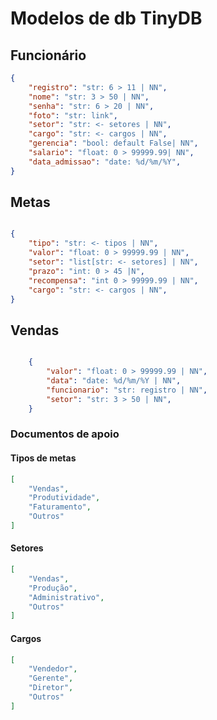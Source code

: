 # Modelos de db TinyDB

## Funcionário
```json
{
    "registro": "str: 6 > 11 | NN",
    "nome": "str: 3 > 50 | NN",
    "senha": "str: 6 > 20 | NN",
    "foto": "str: link",
    "setor": "str: <- setores | NN",
    "cargo": "str: <- cargos | NN",
    "gerencia": "bool: default False| NN",
    "salario": "float: 0 > 99999.99| NN",
    "data_admissao": "date: %d/%m/%Y",
}
```

## Metas

```json

{
    "tipo": "str: <- tipos | NN",
    "valor": "float: 0 > 99999.99 | NN",
    "setor": "list[str: <- setores] | NN",
    "prazo": "int: 0 > 45 |N",
    "recompensa": "int 0 > 99999.99 | NN",
    "cargo": "str: <- cargos | NN",
}


```

## Vendas

```json

    {
        "valor": "float: 0 > 99999.99 | NN",
        "data": "date: %d/%m/%Y | NN",
        "funcionario": "str: registro | NN",
        "setor": "str: 3 > 50 | NN",
    }

```


### Documentos de apoio

#### Tipos de metas

```json
[
    "Vendas",
    "Produtividade",
    "Faturamento",
    "Outros"
]
```
#### Setores

```json
[
    "Vendas",
    "Produção",
    "Administrativo",
    "Outros"
]
```
#### Cargos

```json
[
    "Vendedor",
    "Gerente",
    "Diretor",
    "Outros"
]
```

